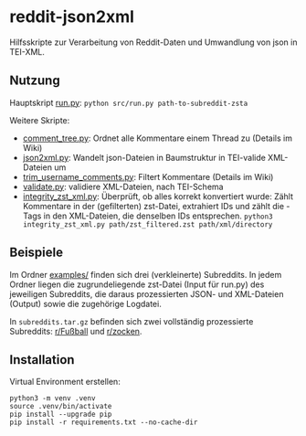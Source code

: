 # reddit-json2xml

Hilfsskripte zur Verarbeitung von Reddit-Daten und Umwandlung von json in TEI-XML.

## Nutzung
Hauptskript [run.py](https://git.zdl.org/koerber/reddit-json2xml/src/branch/master/src/run.py): `python src/run.py path-to-subreddit-zsta`

Weitere Skripte:
- [comment_tree.py](https://git.zdl.org/koerber/reddit-json2xml/src/branch/master/src/comment_tree.py): Ordnet alle Kommentare einem Thread zu (Details im Wiki)
- [json2xml.py](https://git.zdl.org/koerber/reddit-json2xml/src/branch/master/src/json2xml.py): Wandelt json-Dateien in Baumstruktur in TEI-valide XML-Dateien um
- [trim_username_comments.py](https://git.zdl.org/koerber/reddit-json2xml/src/branch/master/src/trim_username_comments.py): Filtert Kommentare (Details im Wiki)
- [validate.py](https://git.zdl.org/koerber/reddit-json2xml/src/branch/master/src/validate.py): validiere XML-Dateien, nach TEI-Schema
- [integrity_zst_xml.py](https://git.zdl.org/koerber/reddit-json2xml/src/branch/master/src/integrity_zst_xml.py): Überprüft, ob alles korrekt konvertiert wurde: Zählt Kommentare in der (gefilterten) zst-Datei, extrahiert IDs und zählt die <item>-Tags in den XML-Dateien, die denselben IDs entsprechen. `python3 integrity_zst_xml.py path/zst_filtered.zst path/xml/directory `

## Beispiele
Im Ordner [examples/](https://git.zdl.org/koerber/reddit-json2xml/src/branch/master/examples) finden sich drei (verkleinerte) Subreddits. In jedem Ordner liegen die zugrundeliegende zst-Datei (Input für run.py) des jeweiligen Subreddits, die daraus prozessierten JSON- und XML-Dateien (Output) sowie die zugehörige Logdatei.

In `subreddits.tar.gz` befinden sich zwei vollständig prozessierte Subreddits: [r/Fußball](https://www.reddit.com/r/fussball/) und [r/zocken](https://www.reddit.com/r/zocken/).

## Installation
Virtual Environment erstellen:
```
python3 -m venv .venv
source .venv/bin/activate
pip install --upgrade pip
pip install -r requirements.txt --no-cache-dir
```